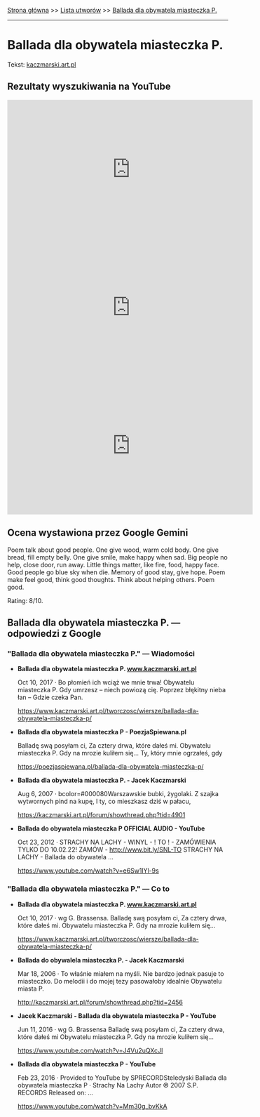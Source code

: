 [Strona główna](../index.md) >> [Lista utworów](../list.md) >> [Ballada dla obywatela miasteczka P.](33.md)

---

# Ballada dla obywatela miasteczka P.

Tekst: [kaczmarski.art.pl](https://www.kaczmarski.art.pl/tworczosc/wiersze/ballada-dla-obywatela-miasteczka-p/)

## Rezultaty wyszukiwania na YouTube

<iframe width="560" height="315" src="https://www.youtube.com/embed/J4Vu2uQXcJI?si=IdontcarewhotheIRSsendsImnotpayingtaxes" title="YouTube video player" frameborder="0" allow="accelerometer; autoplay; clipboard-write; encrypted-media; gyroscope; picture-in-picture; web-share" referrerpolicy="strict-origin-when-cross-origin" allowfullscreen></iframe>

<iframe width="560" height="315" src="https://www.youtube.com/embed/mA3jbTgpIAY?si=IdontcarewhotheIRSsendsImnotpayingtaxes" title="YouTube video player" frameborder="0" allow="accelerometer; autoplay; clipboard-write; encrypted-media; gyroscope; picture-in-picture; web-share" referrerpolicy="strict-origin-when-cross-origin" allowfullscreen></iframe>

<iframe width="560" height="315" src="https://www.youtube.com/embed/VQRX_ZOZ3IQ?si=IdontcarewhotheIRSsendsImnotpayingtaxes" title="YouTube video player" frameborder="0" allow="accelerometer; autoplay; clipboard-write; encrypted-media; gyroscope; picture-in-picture; web-share" referrerpolicy="strict-origin-when-cross-origin" allowfullscreen></iframe>

## Ocena wystawiona przez Google Gemini

Poem talk about good people. One give wood, warm cold body. One give bread, fill empty belly. One give smile, make happy when sad. Big people no help, close door, run away. Little things matter, like fire, food, happy face. Good people go blue sky when die. Memory of good stay, give hope. Poem make feel good, think good thoughts. Think about helping others. Poem good.

Rating: 8/10.


## Ballada dla obywatela miasteczka P. — odpowiedzi z Google

### "Ballada dla obywatela miasteczka P." — Wiadomości

- **Ballada dla obywatela miasteczka P. www.kaczmarski.art.pl**

    Oct 10, 2017  ·  Bo płomień ich wciąż we mnie trwa! Obywatelu miasteczka P. Gdy umrzesz – niech powiozą cię. Poprzez błękitny nieba łan – Gdzie czeka Pan. 

   <https://www.kaczmarski.art.pl/tworczosc/wiersze/ballada-dla-obywatela-miasteczka-p/>
- **Ballada dla obywatela miasteczka P - PoezjaSpiewana.pl**

    Balladę swą posyłam ci, Za cztery drwa, które dałeś mi. Obywatelu miasteczka P. Gdy na mrozie kuliłem się… Ty, który mnie ogrzałeś, gdy 

   <https://poezjaspiewana.pl/ballada-dla-obywatela-miasteczka-p/>
- **Ballada dla obywatela miasteczka P. - Jacek Kaczmarski**

    Aug 6, 2007  ·  bcolor=#000080Warszawskie bubki, żygolaki. Z szajka wytwornych pind na kupę, I ty, co mieszkasz dziś w pałacu, 

   <https://kaczmarski.art.pl/forum/showthread.php?tid=4901>
- **Ballada do obywatela miasteczka P OFFICIAL AUDIO - YouTube**

    Oct 23, 2012  ·  STRACHY NA LACHY - WINYL - ! TO ! - ZAMÓWIENIA TYLKO DO 10.02.22! ZAMÓW - http://www.bit.ly/SNL-TO STRACHY NA LACHY - Ballada do obywatela ... 

   <https://www.youtube.com/watch?v=e6Sw1lYl-9s>

### "Ballada dla obywatela miasteczka P." — Co to

- **Ballada dla obywatela miasteczka P. www.kaczmarski.art.pl**

    Oct 10, 2017  ·  wg G. Brassensa. Balladę swą posyłam ci, Za cztery drwa, które dałeś mi. Obywatelu miasteczka P. Gdy na mrozie kuliłem się… 

   <https://www.kaczmarski.art.pl/tworczosc/wiersze/ballada-dla-obywatela-miasteczka-p/>
- **Ballada do obywalela miasteczka P. - Jacek Kaczmarski**

    Mar 18, 2006  ·  To właśnie miałem na myśli. Nie bardzo jednak pasuje to miasteczko. Do melodii i do mojej tezy pasowałoby idealnie Obywatelu miasta P. 

   <http://kaczmarski.art.pl/forum/showthread.php?tid=2456>
- **Jacek Kaczmarski - Ballada dla obywatela miasteczka P - YouTube**

    Jun 11, 2016  ·  wg G. Brassensa Balladę swą posyłam ci, Za cztery drwa, które dałeś mi Obywatelu miasteczka P. Gdy na mrozie kuliłem się… 

   <https://www.youtube.com/watch?v=J4Vu2uQXcJI>
- **Ballada dla obywatela miasteczka P - YouTube**

    Feb 23, 2016  ·  Provided to YouTube by SPRECORDSteledyski Ballada dla obywatela miasteczka P · Strachy Na Lachy Autor ℗ 2007 S.P. RECORDS Released on: ... 

   <https://www.youtube.com/watch?v=Mm30g_bvKkA>

